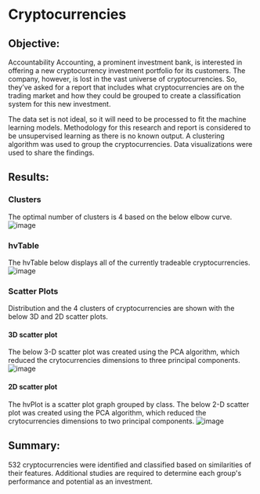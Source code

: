 # Cryptocurrencies

## Objective: 

Accountability Accounting, a prominent investment bank, is interested in offering a new cryptocurrency investment portfolio for its customers. The company, however, is lost in the vast universe of cryptocurrencies. So, they’ve asked for a report that includes what cryptocurrencies are on the trading market and how they could be grouped to create a classification system for this new investment.

The data set is not ideal, so it will need to be processed to fit the machine learning models. Methodology for this research and report is considered to be unsupervised learning as there is no known output. A clustering algorithm was used to group the cryptocurrencies. Data visualizations were used to share the findings.

## Results: 

### Clusters
The optimal number of clusters is 4 based on the below elbow curve. 
![image](https://user-images.githubusercontent.com/96931376/174917353-b52fd1d1-8720-4384-bfc7-dddc5ec4e7e2.png)

### hvTable
The hvTable below displays all of the currently tradeable cryptocurrencies. 
![image](https://user-images.githubusercontent.com/96931376/174917636-9e942a3e-ea9e-4b17-82b5-435cafc58b6b.png)

### Scatter Plots
Distribution and the 4 clusters of cryptocurrencies are shown with the below 3D and 2D scatter plots.

#### 3D scatter plot
The below 3-D scatter plot was created using the PCA algorithm, which reduced the crytocurrencies dimensions to three principal components.
![image](https://user-images.githubusercontent.com/96931376/174917475-04f59dde-2df1-44aa-bbf3-7cee7a350c11.png)

#### 2D scatter plot 
The hvPlot is a scatter plot graph grouped by class. The below 2-D scatter plot was created using the PCA algorithm, which reduced the crytocurrencies dimensions to two principal components.
![image](https://user-images.githubusercontent.com/96931376/174917718-a293d390-2c2e-4a86-b1c5-a56397af6f80.png)

## Summary: 

532 cryptocurrencies were identified and classified based on similarities of their features. Additional studies are required to determine each group's performance and potential as an investment.
